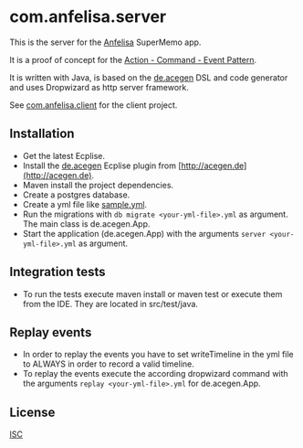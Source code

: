 # com.anfelisa.server

This is the server for the [Anfelisa](https://anfelisa.de/#) SuperMemo app.

It is a proof of concept for the [Action - Command - Event Pattern](https://github.com/annettedorothea/de.acegen).

It is written with Java, is based on the [de.acegen](https://github.com/annettedorothea/de.acegen) 
DSL and code generator and uses Dropwizard as http server framework.

See [com.anfelisa.client](https://github.com/annettedorothea/com.anfelisa.client) for the client project.

## Installation

- Get the latest Ecplise.
- Install the [de.acegen](https://github.com/annettedorothea/de.acegen) Ecplise plugin from [http://acegen.de](http://acegen.de).
- Maven install the project dependencies.
- Create a postgres database.
- Create a yml file like [sample.yml](sample.yml).
- Run the migrations with `db migrate <your-yml-file>.yml` as argument. The main class is de.acegen.App.
- Start the application (de.acegen.App) with the arguments `server <your-yml-file>.yml` as argument.

## Integration tests

- To run the tests execute maven install or maven test or execute them from the IDE. They are located in src/test/java.

## Replay events

- In order to replay the events you have to set writeTimeline in the yml file to ALWAYS in order to record a valid timeline.
- To replay the events execute the according dropwizard command with the arguments `replay <your-yml-file>.yml` for de.acegen.App. 

## License
[ISC](License.txt)
